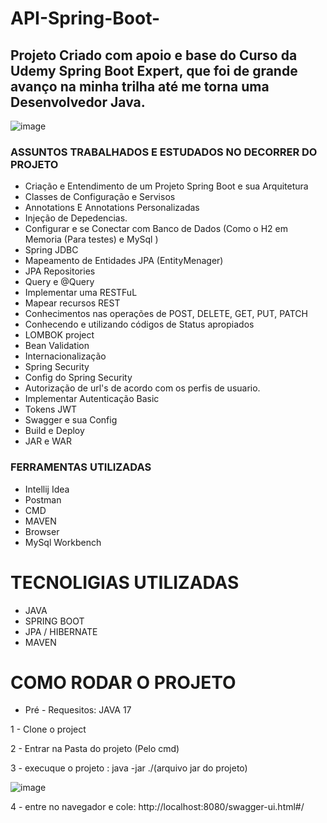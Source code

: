 # API-Spring-Boot-

## Projeto Criado com apoio e base do Curso da Udemy Spring Boot Expert, que foi de grande avanço na minha trilha até me torna uma Desenvolvedor Java.



![image](https://user-images.githubusercontent.com/105192228/197421408-c662e5f8-2d85-416f-959d-53d425d0ee4f.png)




### ASSUNTOS TRABALHADOS E ESTUDADOS NO DECORRER DO PROJETO

- Criação e Entendimento de um Projeto Spring Boot e sua Arquitetura 
- Classes de Configuração e Servisos
- Annotations E Annotations Personalizadas
- Injeção de Depedencias. 
- Configurar e se Conectar com Banco de Dados (Como o H2 em Memoria (Para testes) e MySql )
- Spring JDBC
- Mapeamento de Entidades JPA (EntityMenager)
- JPA Repositories
- Query e @Query
- Implementar uma RESTFuL 
- Mapear recursos REST 
- Conhecimentos nas operações de POST, DELETE, GET, PUT, PATCH
- Conhecendo e utilizando códigos de Status apropiados
- LOMBOK project
- Bean Validation
- Internacionalização
- Spring Security
- Config do Spring Security
- Autorização de url's de acordo com os perfis de usuario.
- Implementar Autenticação Basic
- Tokens JWT 
- Swagger e sua Config
- Build e Deploy 
- JAR e WAR

### FERRAMENTAS UTILIZADAS 

- Intellij Idea
- Postman
- CMD
- MAVEN
- Browser
- MySql Workbench


# TECNOLIGIAS UTILIZADAS 
 - JAVA
 - SPRING BOOT
 - JPA / HIBERNATE
 - MAVEN

# COMO RODAR O PROJETO

- Pré - Requesitos: JAVA 17
 
1 - Clone o project


2 - Entrar na Pasta do projeto (Pelo cmd) 


3 - execuque o projeto :  java -jar ./(arquivo jar do projeto)

![image](https://user-images.githubusercontent.com/105192228/197421323-31e6bce9-aab9-4810-9d15-b61529d04762.png)



4 - entre no navegador e cole: http://localhost:8080/swagger-ui.html#/



